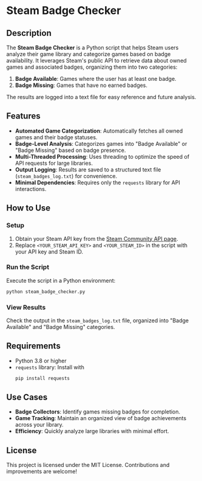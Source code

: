 # Steam Badge Checker

## Description
The **Steam Badge Checker** is a Python script that helps Steam users analyze their game library and categorize games based on badge availability. It leverages Steam's public API to retrieve data about owned games and associated badges, organizing them into two categories:

1. **Badge Available**: Games where the user has at least one badge.
2. **Badge Missing**: Games that have no earned badges.

The results are logged into a text file for easy reference and future analysis.

## Features
- **Automated Game Categorization**: Automatically fetches all owned games and their badge statuses.
- **Badge-Level Analysis**: Categorizes games into "Badge Available" or "Badge Missing" based on badge presence.
- **Multi-Threaded Processing**: Uses threading to optimize the speed of API requests for large libraries.
- **Output Logging**: Results are saved to a structured text file (`steam_badges_log.txt`) for convenience.
- **Minimal Dependencies**: Requires only the `requests` library for API interactions.

## How to Use

### Setup
1. Obtain your Steam API key from the [Steam Community API page](https://steamcommunity.com/dev/apikey).
2. Replace `<YOUR_STEAM_API_KEY>` and `<YOUR_STEAM_ID>` in the script with your API key and Steam ID.

### Run the Script
Execute the script in a Python environment:
```bash
python steam_badge_checker.py
```

### View Results
Check the output in the `steam_badges_log.txt` file, organized into "Badge Available" and "Badge Missing" categories.

## Requirements
- Python 3.8 or higher
- `requests` library: Install with
  ```bash
  pip install requests
  ```

## Use Cases
- **Badge Collectors**: Identify games missing badges for completion.
- **Game Tracking**: Maintain an organized view of badge achievements across your library.
- **Efficiency**: Quickly analyze large libraries with minimal effort.

## License
This project is licensed under the MIT License. Contributions and improvements are welcome!

